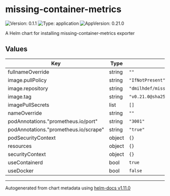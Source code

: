 # missing-container-metrics

![Version: 0.1.1](https://img.shields.io/badge/Version-0.1.1-informational?style=flat-square) ![Type: application](https://img.shields.io/badge/Type-application-informational?style=flat-square) ![AppVersion: 0.21.0](https://img.shields.io/badge/AppVersion-0.21.0-informational?style=flat-square)

A Helm chart for installing missing-container-metrics exporter

## Values

| Key                                   | Type   | Default                                                                             | Description |
| ------------------------------------- | ------ | ----------------------------------------------------------------------------------- | ----------- |
| fullnameOverride                      | string | `""`                                                                                |             |
| image.pullPolicy                      | string | `"IfNotPresent"`                                                                    |             |
| image.repository                      | string | `"dmilhdef/missing-container-metrics"`                                              |             |
| image.tag                             | string | `"v0.21.0@sha256:fada1a6e76380a8ebb324664ae5017eaaf290d4cdd8188960a9052bafb78fbef"` |             |
| imagePullSecrets                      | list   | `[]`                                                                                |             |
| nameOverride                          | string | `""`                                                                                |             |
| podAnnotations."prometheus.io/port"   | string | `"3001"`                                                                            |             |
| podAnnotations."prometheus.io/scrape" | string | `"true"`                                                                            |             |
| podSecurityContext                    | object | `{}`                                                                                |             |
| resources                             | object | `{}`                                                                                |             |
| securityContext                       | object | `{}`                                                                                |             |
| useContainerd                         | bool   | `true`                                                                              |             |
| useDocker                             | bool   | `false`                                                                             |             |

______________________________________________________________________

Autogenerated from chart metadata using [helm-docs v1.11.0](https://github.com/norwoodj/helm-docs/releases/v1.11.0)
